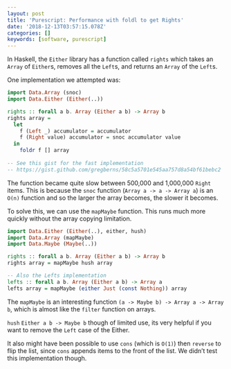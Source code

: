 ```yaml
---
layout: post
title: 'Purescript: Performance with foldl to get Rights'
date: '2018-12-13T03:57:15.078Z'
categories: []
keywords: [software, purescript]
---
```


In Haskell, the `Either` library has a function called `rights` which takes an `Array` of `Either`s, removes all the `Left`s, and returns an `Array` of the `Left`s.

One implementation we attempted was:

```purescript
import Data.Array (snoc)
import Data.Either (Either(..))

rights :: forall a b. Array (Either a b) -> Array b
rights array =
  let
    f (Left _) accumulator = accumulator
    f (Right value) accumulator = snoc accumulator value
  in
    foldr f [] array
    
-- See this gist for the fast implementation
-- https://gist.github.com/gregberns/58c5a5701e545aa757d8a54bf61bebc2
```

The function became quite slow between 500,000 and 1,000,000 `Right` items. This is because the `snoc` function (`Array a -> a -> Array a`) is an `O(n)` function and so the larger the array becomes, the slower it becomes.

To solve this, we can use the `mapMaybe` function. This runs much more quickly without the array copying limitation.

```purescript
import Data.Either (Either(..), either, hush)
import Data.Array (mapMaybe)
import Data.Maybe (Maybe(..))

rights :: forall a b. Array (Either a b) -> Array b
rights array = mapMaybe hush array

-- Also the Lefts implementation
lefts :: forall a b. Array (Either a b) -> Array a
lefts array = mapMaybe (either Just (const Nothing)) array
```

The `mapMaybe` is an interesting function `(a -> Maybe b) -> Array a -> Array b`, which is almost like the `filter` function on arrays.

`hush` `Either a b -> Maybe b` though of limited use, its very helpful if you want to remove the `Left` case of the Either.

It also might have been possible to use `cons` (which is `O(1)`) then `reverse` to flip the list, since `cons` appends items to the front of the list. We didn’t test this implementation though.